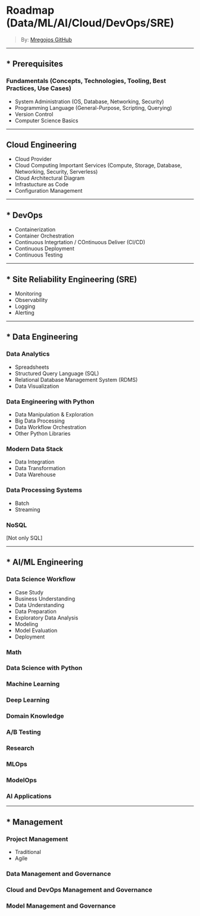 # Roadmap (Data/ML/AI/Cloud/DevOps/SRE)
> By: [Mregojos GitHub](https://github.com/Mregojos)

<!--
> About: This roadmap directs what concepts, technologies, tools to learn as a Data/ML/AI/Cloud/Devops Practitioner.
-->

___
## * Prerequisites
### Fundamentals (Concepts, Technologies, Tooling, Best Practices, Use Cases)
- System Administration (OS, Database, Networking, Security)
- Programming Language (General-Purpose, Scripting, Querying)
- Version Control
- Computer Science Basics

___
## Cloud Engineering

- Cloud Provider
- Cloud Computing Important Services (Compute, Storage, Database, Networking, Security, Serverless)
- Cloud Architectural Diagram
- Infrastucture as Code
- Configuration Management

___
## * DevOps
- Containerization
- Container Orchestration
- Continuous Integrtation / COntinuous Deliver (CI/CD)
- Continuous Deployment 
- Continuous Testing

___
## * Site Reliability Engineering (SRE)
- Monitoring
- Observability
- Logging
- Alerting
___
## * Data Engineering

### Data Analytics
- Spreadsheets
- Structured Query Language (SQL)
- Relational Database Management System (RDMS)
- Data Visualization

### Data Engineering with Python
- Data Manipulation & Exploration
- Big Data Processing
- Data Workflow Orchestration
- Other Python Libraries

### Modern Data Stack
- Data Integration
- Data Transformation
- Data Warehouse

### Data Processing Systems
- Batch
- Streaming

### NoSQL
[Not only SQL]
___
## * AI/ML Engineering

### Data Science Workflow
- Case Study
- Business Understanding
- Data Understanding
- Data Preparation
- Exploratory Data Analysis
- Modeling
- Model Evaluation
- Deployment

### Math

### Data Science with Python

### Machine Learning

### Deep Learning

### Domain Knowledge

### A/B Testing

### Research

### MLOps

### ModelOps

### AI Applications
___
## * Management

### Project Management
- Traditional
- Agile

### Data Management and Governance

### Cloud and DevOps Management and Governance

### Model Management and Governance


